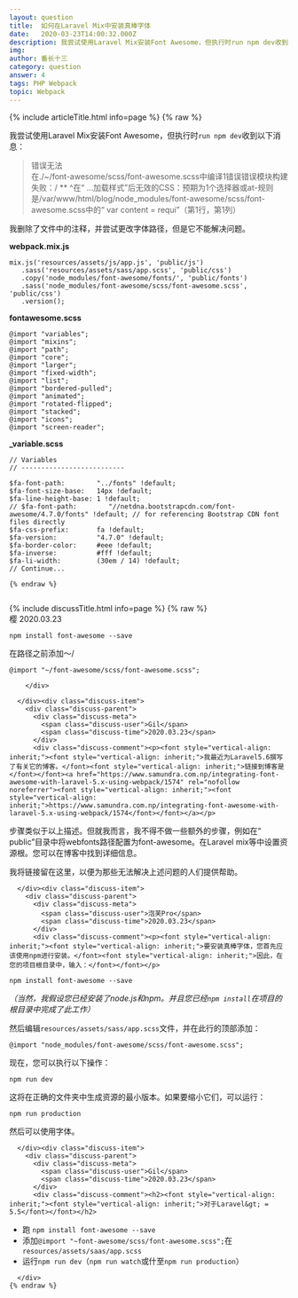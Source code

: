 ```yaml
---
layout: question
title:  如何在Laravel Mix中安装真棒字体
date:   2020-03-23T14:00:32.000Z
description: 我尝试使用Laravel Mix安装Font Awesome，但执行时run npm dev收到以下消息：  错误无法  在./~/font-aw...
img: 
author: 番长十三
category: question
answer: 4
tags: PHP Webpack
topic: Webpack
---
```

<div class="article-root">
  <div class="article">
    {% include articleTitle.html info=page %}
    {% raw %}
    <div class="article-content"><p><font style="vertical-align: inherit;"><font style="vertical-align: inherit;">我尝试使用Laravel Mix安装Font Awesome，但执行时</font></font><code>run npm dev</code><font style="vertical-align: inherit;"><font style="vertical-align: inherit;">收到以下消息：</font></font></p>

<blockquote>
  <p><font style="vertical-align: inherit;"><font style="vertical-align: inherit;">错误无法</font></font><br><font style="vertical-align: inherit;"><font style="vertical-align: inherit;">
  在./~/font-awesome/scss/font-awesome.scss中</font><font style="vertical-align: inherit;">编译1错误</font><font style="vertical-align: inherit;">错误模块构建失败：/ ** ^在“ ...加载样式”后无效的CSS：预期为1个选择器或at-规则是/var/www/html/blog/node_modules/font-awesome/scss/font-awesome.scss中的“ var content = requi”（第1行，第1列）</font></font></p>
</blockquote>

<p><font style="vertical-align: inherit;"><font style="vertical-align: inherit;">我删除了文件中的注释，并尝试更改字体路径，但是它不能解决问题。</font></font></p>

<p><strong><font style="vertical-align: inherit;"><font style="vertical-align: inherit;">webpack.mix.js</font></font></strong></p>

<pre><code>mix.js('resources/assets/js/app.js', 'public/js')<font></font>
   .sass('resources/assets/sass/app.scss', 'public/css')<font></font>
   .copy('node_modules/font-awesome/fonts/', 'public/fonts')<font></font>
   .sass('node_modules/font-awesome/scss/font-awesome.scss', 'public/css')<font></font>
   .version();<font></font>
</code></pre>

<p><strong><font style="vertical-align: inherit;"><font style="vertical-align: inherit;">fontawesome.scss</font></font></strong></p>

<pre><code>@import "variables";<font></font>
@import "mixins";<font></font>
@import "path";<font></font>
@import "core";<font></font>
@import "larger";<font></font>
@import "fixed-width";<font></font>
@import "list";<font></font>
@import "bordered-pulled";<font></font>
@import "animated";<font></font>
@import "rotated-flipped";<font></font>
@import "stacked";<font></font>
@import "icons";<font></font>
@import "screen-reader";<font></font>
</code></pre>

<p><strong><font style="vertical-align: inherit;"><font style="vertical-align: inherit;">_variable.scss</font></font></strong></p>

<pre><code>// Variables<font></font>
// --------------------------<font></font>
<font></font>
$fa-font-path:        "../fonts" !default;<font></font>
$fa-font-size-base:   14px !default;<font></font>
$fa-line-height-base: 1 !default;<font></font>
// $fa-font-path:        "//netdna.bootstrapcdn.com/font-awesome/4.7.0/fonts" !default; // for referencing Bootstrap CDN font files directly<font></font>
$fa-css-prefix:       fa !default;<font></font>
$fa-version:          "4.7.0" !default;<font></font>
$fa-border-color:     #eee !default;<font></font>
$fa-inverse:          #fff !default;<font></font>
$fa-li-width:         (30em / 14) !default;<font></font>
// Continue...<font></font>
</code></pre></div>
    {% endraw %}
  </div>
  <p style="height: 0;width:0;overflow: hidden;"> 第3117篇《如何在Laravel Mix中安装真棒字体》来自Winter(https://github.com/aiyld/aiyld.github.io)的站点</p>
  <div class="discuss-wrapper">
    {% include discussTitle.html info=page %}
    {% raw %}
    <div class="discuss-item">
        <div class="discuss-parent">
          <div class="discuss-meta">
            <span class="discuss-user">樱</span>
            <span class="discuss-time">2020.03.23</span>
          </div>
          <div class="discuss-comment"><pre><code>npm install font-awesome --save
</code></pre>

<p><font style="vertical-align: inherit;"><font style="vertical-align: inherit;">在路径之前添加〜/ </font></font></p>

<pre><code>@import "~/font-awesome/scss/font-awesome.scss";
</code></pre></div>
        </div>
        
      </div><div class="discuss-item">
        <div class="discuss-parent">
          <div class="discuss-meta">
            <span class="discuss-user">Gil</span>
            <span class="discuss-time">2020.03.23</span>
          </div>
          <div class="discuss-comment"><p><font style="vertical-align: inherit;"><font style="vertical-align: inherit;">我最近为Laravel5.6撰写了有关它的博客。</font><font style="vertical-align: inherit;">链接到博客是</font></font><a href="https://www.samundra.com.np/integrating-font-awesome-with-laravel-5.x-using-webpack/1574" rel="nofollow noreferrer"><font style="vertical-align: inherit;"><font style="vertical-align: inherit;">https://www.samundra.com.np/integrating-font-awesome-with-laravel-5.x-using-webpack/1574</font></font></a></p>

<p><font style="vertical-align: inherit;"><font style="vertical-align: inherit;">步骤类似于以上描述。</font><font style="vertical-align: inherit;">但就我而言，我不得不做一些额外的步骤，例如在“ public”目录中将webfonts路径配置为font-awesome。</font><font style="vertical-align: inherit;">在Laravel mix等中设置资源根。您可以在博客中找到详细信息。</font></font></p>

<p><font style="vertical-align: inherit;"><font style="vertical-align: inherit;">我将链接留在这里，以便为那些无法解决上述问题的人们提供帮助。</font></font></p></div>
        </div>
        
      </div><div class="discuss-item">
        <div class="discuss-parent">
          <div class="discuss-meta">
            <span class="discuss-user">泡芙Pro</span>
            <span class="discuss-time">2020.03.23</span>
          </div>
          <div class="discuss-comment"><p><font style="vertical-align: inherit;"><font style="vertical-align: inherit;">要安装真棒字体，您首先应该使用npm进行安装。</font><font style="vertical-align: inherit;">因此，在您的项目根目录中，输入：</font></font></p>

<pre><code>npm install font-awesome --save
</code></pre>

<p><em><font style="vertical-align: inherit;"><font style="vertical-align: inherit;">（当然，我假设您已经安装了node.js和npm。并且您已经</font></font><code>npm install</code><font style="vertical-align: inherit;"><font style="vertical-align: inherit;">在项目的根目录中</font><font style="vertical-align: inherit;">完成</font><font style="vertical-align: inherit;">了此工作）</font></font></em></p>

<p><font style="vertical-align: inherit;"><font style="vertical-align: inherit;">然后编辑</font></font><code>resources/assets/sass/app.scss</code><font style="vertical-align: inherit;"><font style="vertical-align: inherit;">文件，并在此行的顶部添加：</font></font></p>

<pre><code>@import "node_modules/font-awesome/scss/font-awesome.scss";
</code></pre>

<p><font style="vertical-align: inherit;"><font style="vertical-align: inherit;">现在，您可以执行以下操作：</font></font></p>

<pre><code>npm run dev
</code></pre>

<p><font style="vertical-align: inherit;"><font style="vertical-align: inherit;">这将在正确的文件夹中生成资源的最小版本。</font><font style="vertical-align: inherit;">如果要缩小它们，可以运行：</font></font></p>

<pre><code>npm run production
</code></pre>

<p><font style="vertical-align: inherit;"><font style="vertical-align: inherit;">然后可以使用字体。</font></font></p></div>
        </div>
        
      </div><div class="discuss-item">
        <div class="discuss-parent">
          <div class="discuss-meta">
            <span class="discuss-user">Gil</span>
            <span class="discuss-time">2020.03.23</span>
          </div>
          <div class="discuss-comment"><h2><font style="vertical-align: inherit;"><font style="vertical-align: inherit;">对于Laravel&gt; = 5.5</font></font></h2>

<ul>
<li><font style="vertical-align: inherit;"><font style="vertical-align: inherit;">跑 </font></font><code>npm install font-awesome --save</code></li>
<li><font style="vertical-align: inherit;"><font style="vertical-align: inherit;">添加</font></font><code>@import "~font-awesome/scss/font-awesome.scss";</code><font style="vertical-align: inherit;"><font style="vertical-align: inherit;">在</font></font><code>resources/assets/saas/app.scss</code></li>
<li><font style="vertical-align: inherit;"><font style="vertical-align: inherit;">运行</font></font><code>npm run dev</code><font style="vertical-align: inherit;"><font style="vertical-align: inherit;">（</font></font><code>npm run watch</code><font style="vertical-align: inherit;"><font style="vertical-align: inherit;">或什至</font></font><code>npm run production</code><font style="vertical-align: inherit;"><font style="vertical-align: inherit;">）</font></font></li>
</ul></div>
        </div>
        
      </div>
    {% endraw %}
  </div>
<div>
